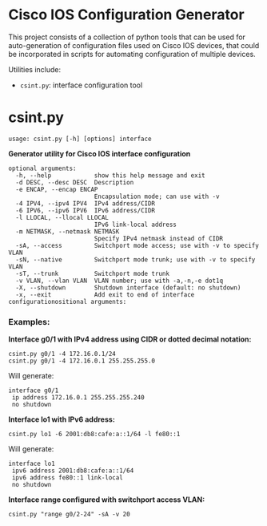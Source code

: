 Cisco IOS Configuration Generator
=================================

This project consists of a collection of python tools that can be used for auto-generation of configuration files used on Cisco IOS devices, that could be incorporated in scripts for automating configuration of multiple devices.

Utilities include:

- `csint.py`: interface configuration tool

# csint.py

```
usage: csint.py [-h] [options] interface
```

**Generator utility for Cisco IOS interface configuration**

```
optional arguments:
  -h, --help            show this help message and exit
  -d DESC, --desc DESC  Description
  -e ENCAP, --encap ENCAP
                        Encapsulation mode; can use with -v
  -4 IPV4, --ipv4 IPV4  IPv4 address/CIDR
  -6 IPV6, --ipv6 IPV6  IPv6 address/CIDR
  -l LLOCAL, --llocal LLOCAL
                        IPv6 link-local address
  -m NETMASK, --netmask NETMASK
                        Specify IPv4 netmask instead of CIDR
  -sA, --access         Switchport mode access; use with -v to specify VLAN
  -sN, --native         Switchport mode trunk; use with -v to specify VLAN
  -sT, --trunk          Switchport mode trunk
  -v VLAN, --vlan VLAN  VLAN number; use with -a,-n,-e dot1q
  -X, --shutdown        Shutdown interface (default: no shutdown)
  -x, --exit            Add exit to end of interface configurationositional arguments:
```

### Examples:

**Interface g0/1 with IPv4 address using CIDR or dotted decimal notation:**

```
csint.py g0/1 -4 172.16.0.1/24
csint.py g0/1 -4 172.16.0.1 255.255.255.0
```

Will generate:

```
interface g0/1
 ip address 172.16.0.1 255.255.255.240
 no shutdown
```

**Interface lo1 with IPv6 address:**

```
csint.py lo1 -6 2001:db8:cafe:a::1/64 -l fe80::1
```

Will generate:

```
interface lo1
 ipv6 address 2001:db8:cafe:a::1/64
 ipv6 address fe80::1 link-local
 no shutdown
```

**Interface range configured with switchport access VLAN:**

```
csint.py "range g0/2-24" -sA -v 20
```

